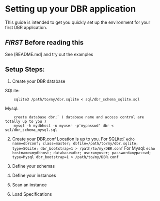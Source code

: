 Setting up your DBR application
===
This guide is intended to get you quickly set up the environment for your first DBR application.


*FIRST* Before reading this
---

See [README.md] and try out the examples

Setup Steps:
---

 1. Create your DBR database

   SQLite:

        sqlite3 /path/to/my/dbr.sqlite < sql/dbr_schema_sqlite.sql

   Mysql:

        create database dbr;` ( database name and access control are totally up to you )
        mysql -h mydbhost -u myuser -p'mypasswd' dbr < sql/dbr_schema_mysql.sql

 2. Create your DBR.conf
    Location is up to you.
    For SQLite:[
    `echo name=dbrconf; class=master; dbfile=/path/to/my/dbr.sqlite; type=SQLite; dbr_bootstrap=1 > /path/to/my/DBR.conf`
    For Mysql:
    `echo hostname=mydbhost; database=dbr; user=myuser; password=mypasswd; type=Mysql
dbr_bootstrap=1 > /path/to/my/DBR.conf`

 2. Define your schemas
 3. Define your instances
 4. Scan an instance
 5. Load Specifications
 